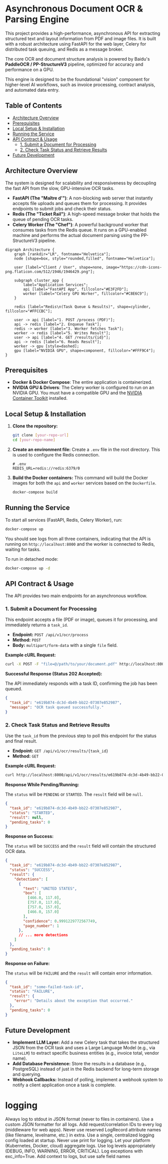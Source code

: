# Asynchronous Document OCR & Parsing Engine

This project provides a high-performance, asynchronous API for extracting structured text and layout information from PDF and image files. It is built with a robust architecture using FastAPI for the web layer, Celery for distributed task queuing, and Redis as a message broker.

The core OCR and document structure analysis is powered by Baidu's **PaddleOCR / PP-StructureV3** pipeline, optimized for accuracy and performance on a GPU.

This engine is designed to be the foundational "vision" component for higher-level AI workflows, such as invoice processing, contract analysis, and automated data entry.

## Table of Contents
- [Architecture Overview](#architecture-overview)
- [Prerequisites](#prerequisites)
- [Local Setup & Installation](#local-setup--installation)
- [Running the Service](#running-the-service)
- [API Contract & Usage](#api-contract--usage)
  - [1. Submit a Document for Processing](#1-submit-a-document-for-processing)
  - [2. Check Task Status and Retrieve Results](#2-check-task-status-and-retrieve-results)
- [Future Development](#future-development)

## Architecture Overview

The system is designed for scalability and responsiveness by decoupling the fast API from the slow, GPU-intensive OCR tasks.

- **FastAPI (The "Maître d'")**: A non-blocking web server that instantly accepts file uploads and queues them for processing. It provides endpoints to submit jobs and check their status.
- **Redis (The "Ticket Rail")**: A high-speed message broker that holds the queue of pending OCR tasks.
- **Celery Worker (The "Chef")**: A powerful background worker that consumes tasks from the Redis queue. It runs on a GPU-enabled machine and performs the actual document parsing using the PP-StructureV3 pipeline.

```graphviz
digraph Architecture {
    graph [rankdir="LR", fontname="Helvetica"];
    node [shape=box, style="rounded,filled", fontname="Helvetica"];
    
    user [label="Client / User", shape=none, image="https://cdn-icons-png.flaticon.com/512/1946/1946429.png"];
    
    subgraph cluster_app {
        label="Application Services";
        api [label="FastAPI App", fillcolor="#E3F2FD"];
        worker [label="Celery GPU Worker", fillcolor="#C8E6C9"];
    }
    
    redis [label="Redis\n(Task Queue & Results)", shape=cylinder, fillcolor="#FFCCBC"];
    
    user -> api [label="1. POST /process (PDF)"];
    api -> redis [label="2. Enqueue Task"];
    redis -> worker [label="3. Worker fetches Task"];
    worker -> redis [label="5. Writes Result"];
    user -> api [label="4. GET /results/{id}"];
    api -> redis [label="6. Reads Result"];
    worker -> gpu [style=dashed];
    gpu [label="NVIDIA GPU", shape=component, fillcolor="#FFF9C4"];
}
```

## Prerequisites

- **Docker & Docker Compose**: The entire application is containerized.
- **NVIDIA GPU & Drivers**: The Celery worker is configured to run on an NVIDIA GPU. You must have a compatible GPU and the [NVIDIA Container Toolkit](https://docs.nvidia.com/datacenter/cloud-native/container-toolkit/latest/install-guide.html) installed.

## Local Setup & Installation

1.  **Clone the repository:**
    ```bash
    git clone [your-repo-url]
    cd [your-repo-name]
    ```

2.  **Create an environment file:**
    Create a `.env` file in the root directory. This is used to configure the Redis connection.
    ```env
    # .env
    REDIS_URL=redis://redis:6379/0
    ```

3.  **Build the Docker containers:**
    This command will build the Docker images for both the `api` and `worker` services based on the `Dockerfile`.
    ```bash
    docker-compose build
    ```

## Running the Service

To start all services (FastAPI, Redis, Celery Worker), run:

```bash
docker-compose up
```

You should see logs from all three containers, indicating that the API is running on `http://localhost:8000` and the worker is connected to Redis, waiting for tasks.

To run in detached mode:
```bash
docker-compose up -d
```

## API Contract & Usage

The API provides two main endpoints for an asynchronous workflow.

### 1. Submit a Document for Processing

This endpoint accepts a file (PDF or image), queues it for processing, and immediately returns a `task_id`.

- **Endpoint:** `POST /api/v1/ocr/process`
- **Method:** `POST`
- **Body:** `multipart/form-data` with a single `file` field.

**Example cURL Request:**

```bash
curl -X POST -F "file=@/path/to/your/document.pdf" http://localhost:8000/api/v1/ocr/process
```

**Successful Response (Status 202 Accepted):**

The API immediately responds with a task ID, confirming the job has been queued.

```json
{
  "task_id": "e619b874-dc3d-4b49-bb22-07307e852987",
  "message": "OCR task queued successfully."
}
```

### 2. Check Task Status and Retrieve Results

Use the `task_id` from the previous step to poll this endpoint for the status and final result.

- **Endpoint:** `GET /api/v1/ocr/results/{task_id}`
- **Method:** `GET`

**Example cURL Request:**

```bash
curl http://localhost:8000/api/v1/ocr/results/e619b874-dc3d-4b49-bb22-07307e852987
```

**Response While Pending/Running:**

The `status` will be `PENDING` or `STARTED`. The `result` field will be `null`.

```json
{
  "task_id": "e619b874-dc3d-4b49-bb22-07307e852987",
  "status": "STARTED",
  "result": null,
  "pending_tasks": 0 
}
```

**Response on Success:**

The `status` will be `SUCCESS` and the `result` field will contain the structured OCR data.

```json
{
  "task_id": "e619b874-dc3d-4b49-bb22-07307e852987",
  "status": "SUCCESS",
  "result": {
    "detections": [
      {
        "text": "UNITED STATES",
        "box": [
          [466.0, 117.0],
          [757.0, 117.0],
          [757.0, 157.0],
          [466.0, 157.0]
        ],
        "confidence": 0.9991229772567749,
        "page_number": 1
      },
      // ... more detections
    ]
  },
  "pending_tasks": 0
}
```

**Response on Failure:**

The `status` will be `FAILURE` and the `result` will contain error information.

```json
{
  "task_id": "some-failed-task-id",
  "status": "FAILURE",
  "result": {
    "error": "Details about the exception that occurred."
  },
  "pending_tasks": 0
}
```

## Future Development

- **Implement LLM Layer:** Add a new Celery task that takes the structured JSON from the OCR task and uses a Large Language Model (e.g., via `LiteLLM`) to extract specific business entities (e.g., invoice total, vendor name).
- **Add Database Persistence:** Store the results in a database (e.g., PostgreSQL) instead of just in the Redis backend for long-term storage and querying.
- **Webhook Callbacks:** Instead of polling, implement a webhook system to notify a client application once a task is complete.

# logging
Always log to stdout in JSON format (never to files in containers).
Use a custom JSON formatter for all logs.
Add request/correlation IDs to every log (middleware for web apps).
Never use reserved LogRecord attribute names (like filename, levelname, etc.) in extra.
Use a single, centralized logging config loaded at startup.
Never use print for logging.
Let your platform (Kubernetes, Docker, cloud) aggregate logs.
Use log levels appropriately (DEBUG, INFO, WARNING, ERROR, CRITICAL).
Log exceptions with exc_info=True.
Add context to logs, but use safe field names